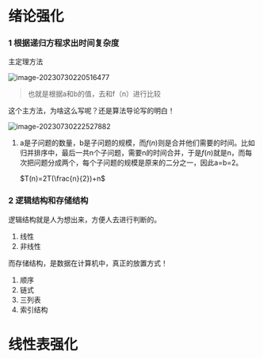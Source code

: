# 绪论强化

### 1 根据递归方程求出时间复杂度

主定理方法

![image-20230730220516477](https://taufik.oss-cn-beijing.aliyuncs.com/img/image-20230730220516477.png)

> 也就是根据a和b的值，去和f（n）进行比较

这个主方法，为啥这么写呢？还是算法导论写的明白！

![image-20230730222527882](https://taufik.oss-cn-beijing.aliyuncs.com/img/image-20230730222527882.png)

1. a是子问题的数量，b是子问题的规模，而$f(n)$则是合并他们需要的时间。比如归并排序中，最后一共n个子问题，需要n的时间合并，于是$f(n)$就是n，而每次把问题分成两个，每个子问题的规模是原来的二分之一，因此a=b=2。

   $T(n)=2T(\frac{n}{2})+n$

### 2 逻辑结构和存储结构

逻辑结构就是人为想出来，方便人去进行判断的。

1. 线性
2. 非线性

而存储结构，是数据在计算机中，真正的放置方式！

1. 顺序
2. 链式
3. 三列表
4. 索引结构



# 线性表强化

